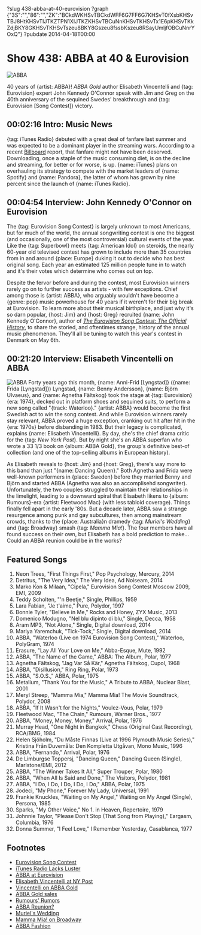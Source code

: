 ?slug 438-abba-at-40-eurovision
?graph {"3S":"","86":"","ZK":"BCkdWKHSvTBCkdWFF6G7FF6G7KHSvT0fXsbKHSvTBJ8HtKHSvTIJTKZTPN1XIJTKZKHSvTBCuNnKHSvTKHSvTx1E6pKHSvTKkZdjBKY8GKHSvTKHSvTszeu8BKY8Gszeu8fssbKszeu8RSayUmljfOBCuNnrYOxQ"}
?pubdate 2014-04-18T00:00

# Show 438: ABBA at 40 & Eurovision

![ABBA](https://static.soundopinions.org/images/2014/abba_web.jpg)

40 years of {artist: ABBA}! *ABBA Gold* author Elisabeth Vincentelli and {tag: Eurovision} expert John Kennedy O'Connor speak with Jim and Greg on the 40th anniversary of the sequined Swedes' breakthrough and {tag: Eurovision [Song Contest]} victory.

## 00:02:16 Intro: Music News
{tag: iTunes Radio} debuted with a great deal of fanfare last summer and was expected to be a dominant player in the streaming wars. According to a recent [Billboard](http://www.billboard.com/biz/articles/news/digital-and-mobile/6042224/underwhelming-start-to-itunes-radio-lights-fire-under) report, that fanfare might not have been deserved. Downloading, once a staple of the music consuming diet, is on the decline and streaming, for better or for worse, is up. {name: iTunes} plans on overhauling its strategy to compete with the market leaders of {name: Spotify} and {name: Pandora}, the latter of whom has grown by nine percent since the launch of {name: iTunes Radio}. 

## 00:04:54 Interview: John Kennedy O'Connor on Eurovision
The {tag: Eurovision Song Contest} is largely unknown to most Americans, but for much of the world, the annual songwriting contest is one the biggest (and occasionally, one of the most controversial) cultural events of the year. Like the {tag: Superbowl} meets {tag: American Idol} on steroids, the nearly 60-year old televised contest has grown to include more than 35 countries from in and around {place: Europe} duking it out to decide who has best original song. Each year an estimated 125 million people tune in to watch and it's their votes which determine who comes out on top. 

Despite the fervor before and during the contest, most Eurovision winners rarely go on to further success as artists - with few exceptions. Chief among those is {artist: ABBA}, who arguably wouldn't have become a {genre: pop} music powerhouse for 40 years if it weren't for their big break at Eurovision. To learn more about their musical birthplace, and just why it's so darn popular, {host: Jim} and {host: Greg} recruited {name: John Kennedy O'Connor}, author of *[The Eurovision Song Contest: The Official History](http://www.amazon.com/The-Eurovision-Song-Contest-Official/dp/1847325211)*, to share the storied, and oftentimes strange, history of the annual music phenomenon. They'll all be tuning to watch this year's contest in Denmark on May 6th.

## 00:21:20 Interview: Elisabeth Vincentelli on ABBA
![ABBA](https://static.soundopinions.org/assets/438/ZK0.jpg)
Forty years ago this month, {name: Anni-Frid [Lyngstad]} ({name: Frida [Lyngstad]}) Lyngstad, {name: Benny Andersson}, {name: Björn Ulvaeus}, and {name: Agnetha Fältskog} took the stage at {tag: Eurovision} {era: 1974}, decked out in platform shoes and sequined suits, to perform a new song called "{track: Waterloo}." {artist: ABBA} would become the first Swedish act to win the song contest. And while Eurovision winners rarely stay relevant, ABBA proved a huge exception, cranking out hit after hit in the {era: 1970s} before disbanding in 1983. But their legacy is complicated, explains {name: Elisabeth Vincentelli}. By day, she's the chief drama critic for the {tag: *New York Post*}. But by night she's an ABBA superfan who wrote a 33 1/3 book on {album: ABBA Gold}, the group's definitive best-of collection (and one of the top-selling albums in European history).

As Elisabeth reveals to {host: Jim} and {host: Greg}, there's way more to this band than just "{name: Dancing Queen}." Both Agnetha and Frida were well-known performers in {place: Sweden} before they married Benny and Björn and started ABBA (Agnetha was also an accomplisehd songwriter). Unfortunately, the two couples struggled to maintain their relationships in the limelight, leading to a downward spiral that Elisabeth likens to {album: Rumours}-era {artist: Fleetwood Mac} (with less tabloid coverage). Things finally fell apart in the early '80s. But a decade later, ABBA saw a strange resurgence among punk and gay subcultures, then among mainstream crowds, thanks to the {place: Australia}n dramedy {tag: *Muriel's Wedding*} and {tag: Broadway} smash {tag: *Mamma Mia!*}. The four members have all found success on their own, but Elisabeth has a bold prediction to make… Could an ABBA reunion could be in the works?

## Featured Songs
1. Neon Trees, "First Things First," Pop Psychology, Mercury, 2014
1. Detritus, "The Very Idea," The Very Idea, Ad Noiseam, 2014
1. Marko Kon & Milaan, "Cipela," Eurovision Song Contest Moscow 2009, EMI, 2009
1. Teddy Scholten, "'n Beetje," Single, Phillips, 1959
1. Lara Fabian, "Je t'aime," Pure, Polydor, 1997
1. Bonnie Tyler, "Believe in Me," Rocks and Honey, ZYX Music, 2013
1. Domenico Modugno, "Nel blu dipinto di blu," Single, Decca, 1958
1. Aram MP3, "Not Alone," Single, Digital download, 2014
1. Mariya Yaremchuk, "Tick-Tock," Single, Digital download, 2014
1. ABBA, "Waterloo (Live on 1974 Eurovision Song Contest)," Waterloo, PolyGram, 1974
1. Erasure, "Lay All Your Love on Me," Abba-Esque, Mute, 1992
1. ABBA, "The Name of the Game," ABBA: The Album, Polar, 1977
1. Agnetha Fältskog, "Jag Var Så Kär," Agnetha Fältskog, Cupol, 1968
1. ABBA, "Disillusion," Ring Ring, Polar, 1973
1. ABBA, "S.O.S.," ABBA, Polar, 1975
1. Metalium, "Thank You for the Music," A Tribute to ABBA, Nuclear Blast, 2001
1. Meryl Streep, "Mamma Mia," Mamma Mia! The Movie Soundtrack, Polydor, 2008
1. ABBA, "If It Wasn't for the Nights," Voulez-Vous, Polar, 1979
1. Fleetwood Mac, "The Chain," Rumours, Warner Bros., 1977
1. ABBA, "Money, Money, Money," Arrival, Polar, 1976
1. Murray Head, "One Night in Bangkok," Chess (Original Cast Recording), RCA/BMG, 1984
1. Helen Sjöholm, "Du Måste Finnas (Live at 1996 Plymouth Music Series)," Kristina Från Duvemåla: Den Kompletta Utgåvan, Mono Music, 1996
1. ABBA, "Fernando," Arrival, Polar, 1976
1. De Limburgse Toppersj, "Dancing Queen," Dancing Queen (Single), Marlstone/EMI, 2012
1. ABBA, "The Winner Takes It All," Super Trouper, Polar, 1980
1. ABBA, "When All Is Said and Done," The Visitors, Polydor, 1981
1. ABBA, "I Do, I Do, I Do, I Do, I Do," ABBA, Polar, 1975
1. Jodeci, "My Phone," Forever My Lady, Universal, 1991
1. Frankie Knuckles, "Waiting on My Angel," Waiting on My Angel (Single), Persona, 1985
1. Sparks, "My Other Voice," No 1. in Heaven, Repertoire, 1979
1. Johnnie Taylor, "Please Don't Stop (That Song from Playing)," Eargasm, Columbia, 1976
1. Donna Summer, "I Feel Love," I Remember Yesterday, Casablanca, 1977

## Footnotes
- [Eurovision Song Contest](https://www.youtube.com/user/eurovision)
- [iTunes Radio Lacks Luster](http://www.billboard.com/biz/articles/news/digital-and-mobile/6042224/underwhelming-start-to-itunes-radio-lights-fire-under)
- [ABBA at Eurovision](https://www.youtube.com/watch?v=3FsVeMz1F5c)
- [Elisabeth Vincentelli at NY Post](http://nypost.com/author/elisabeth-vincentelli/)
- [Vincentelli on ABBA Gold](http://www.amazon.com/Abbas-Abba-Thirty-Three-Third/dp/0826415466)
- [ABBA Gold sales](http://www.dailymail.co.uk/news/article-2211156/Abba-greatest-hits-GOLD-best-selling-CD-album-EVER-sales-hit-million-released-30-years-ago.html)
- [Rumours' Rumors](http://www.makingrumours.com/)
- [ABBA Reunion?](http://www.billboard.com/articles/news/958829/abba-opens-door-to-reunion-performance)
- [Muriel's Wedding](http://www.imdb.com/title/tt0110598/)
- [Mamma Mia! on Broadway](http://www.mamma-mia.com/)
- [ABBA Fashion](http://www.dailymail.co.uk/home/event/article-2558702/Abba-admit-wore-ridiculous-outfits-avoid-tax-40-years-Waterloo-band-reveals-story-success-words-unseen-pictures.html)
